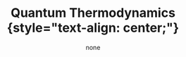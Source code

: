 ---
title: '#### Quantum Thermodynamics {style="text-align: center;"}'
date: none
type: landing
tags:
  - QT
# Your landing page sections - add as many different content blocks as you like

sections:
  - block: markdown
    id: QT
    content:
      title: '## Quantum Thermodynamics (QT)'
      subtitle: "[ Back   ](../../research_lines)"
      text: Add any **markdown** formatted content here - text, images, videos, galleries - and even HTML code!      Add any **markdown** formatted content here - text, images, videos, galleries - and even HTML code!  
    design:
      columns: 2
      
  - block: markdown
    id: section-2
    content:
      title: Section 2
      subtitle: A subtitle
      text: Add your Section 2 content here...
    design:
      columns: 1
  - block: markdown
    id: button
    content:
      title: 
      subtitle: 
      text: |
        <p class="text-center">
        <a class="lead" href="../../research_lines/">Back</a></p>
    design:
      columns: 1
---